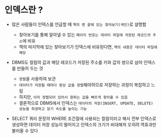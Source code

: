 # 인덱스란 ? 

- 많은 사람들이 인덱스를 언급할 때 `책의 맨 끝에 있는 찾아보기(색인)`로 설명함 
  - 찾아보기를 통해 알아낼 수 있는 `페이지 번호는 데이터 파일에 저장된 레코드의 주소`에 비유
  - 책의 마지막에 있는 찾아보기가 인덱스에 비유된다면, `책의 내용은 데이터 파일에 해당`

- DBMS도 컬럼의 값과 해당 레코드가 저장된 주소를 키와 값의 쌍으로 삼아 인덱스를 만들어 두는 것
  - `정렬`을 사용하여 보관
  - `데이터가 저장될 때마다 항상 값을 정렬`해야하므로 저장하는 과정이 복잡하고 느림
  - 하지만, `이미 정렬되어 있어서 원하는 값을 빠르게 찾아올 수 있음`
  - 결론적으로 DBMS에서 인덱스는 `데이터의 저장(INSERT, UPDATE, DELETE) 성능을 희생하고 읽기 속도를 높이는 기능`

- SELECT 쿼리 문장의 WHERE 조건절에 사용되는 칼람이라고 해서 전부 인덱스로 생성하면 데이터 저장 성능이 떨어지고 인덱스의 크기가 비대해져 오히려 역효과만 불러올 수 있다
